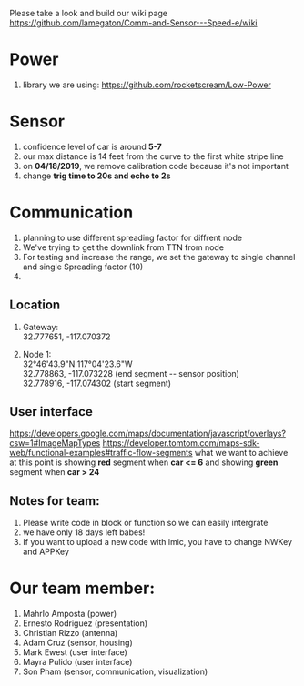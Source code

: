 Please take a look and build our wiki page https://github.com/lamegaton/Comm-and-Sensor---Speed-e/wiki
# Power
1. library we are using: https://github.com/rocketscream/Low-Power


# Sensor
1. confidence level of car is around **5-7**
2. our max distance is 14 feet from the curve to the first white stripe line
3. on **04/18/2019**, we remove calibration code because it's not important
4. change **trig time to 20s and echo to 2s**


# Communication
1. planning to use different spreading factor for diffrent node
2. We've trying to get the downlink from TTN from node 
3. For testing and increase the range, we set the gateway to single channel and single Spreading factor (10)
4. 

## Location
1. Gateway:  
32.777651, -117.070372  

2. Node 1:   
32°46'43.9"N 117°04'23.6"W  
32.778863, -117.073228 (end segment -- sensor position)  
32.778916, -117.074302 (start segment)  

## User interface
https://developers.google.com/maps/documentation/javascript/overlays?csw=1#ImageMapTypes
https://developer.tomtom.com/maps-sdk-web/functional-examples#traffic-flow-segments
what we want to achieve at this point is showing **red** segment when **car <= 6**
and showing **green** segment when **car > 24**



## Notes for team:
1. Please write code in block or function so we can easily intergrate
2. we have only 18 days left babes!
3. If you want to upload a new code with lmic, you have to change NWKey and APPKey

# Our team member:  
1. Mahrlo Amposta (power)
2. Ernesto Rodriguez  (presentation)
3. Christian Rizzo (antenna)
4. Adam Cruz (sensor, housing)
5. Mark Ewest (user interface)
6. Mayra Pulido  (user interface)
7. Son Pham (sensor, communication, visualization)

